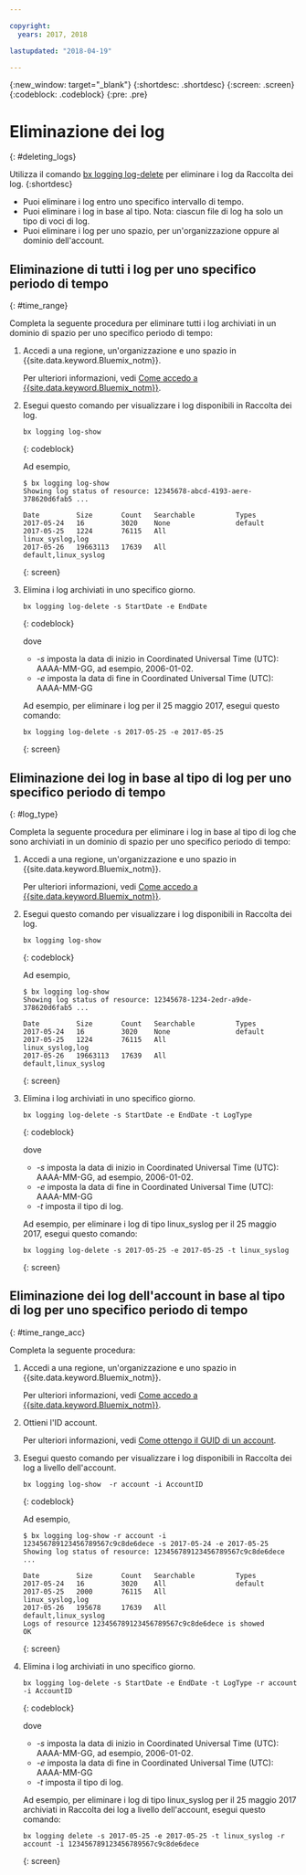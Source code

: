 ```yaml
---

copyright:
  years: 2017, 2018

lastupdated: "2018-04-19"

---
```



{:new_window: target="_blank"}
{:shortdesc: .shortdesc}
{:screen: .screen}
{:codeblock: .codeblock}
{:pre: .pre}

# Eliminazione dei log
{: #deleting_logs}

Utilizza il comando [bx logging log-delete](/docs/services/CloudLogAnalysis/reference/log_analysis_cli_cloud.html#delete) per eliminare i log da Raccolta dei log. 
{:shortdesc}

* Puoi eliminare i log entro uno specifico intervallo di tempo.
* Puoi eliminare i log in base al tipo. Nota: ciascun file di log ha solo un tipo di voci di log.
* Puoi eliminare i log per uno spazio, per un'organizzazione oppure al dominio dell'account.


## Eliminazione di tutti i log per uno specifico periodo di tempo
{: #time_range}

Completa la seguente procedura per eliminare tutti i log archiviati in un dominio di spazio per uno specifico periodo di tempo:

1. Accedi a una regione, un'organizzazione e uno spazio in {{site.data.keyword.Bluemix_notm}}. 

    Per ulteriori informazioni, vedi [Come accedo a {{site.data.keyword.Bluemix_notm}}](/docs/services/CloudLogAnalysis/qa/cli_qa.html#login).
    
2. Esegui questo comando per visualizzare i log disponibili in Raccolta dei log.

    ```
    bx logging log-show
    ```
    {: codeblock}
    
    Ad esempio,
    
    ```
    $ bx logging log-show
    Showing log status of resource: 12345678-abcd-4193-aere-378620d6fab5 ...

    Date         Size       Count   Searchable          Types
	2017-05-24   16         3020    None                default
	2017-05-25   1224       76115   All                 linux_syslog,log
    2017-05-26   19663113   17639   All                 default,linux_syslog  
    ```
    {: screen}
	
3. Elimina i log archiviati in uno specifico giorno.

    ```
	bx logging log-delete -s StartDate -e EndDate
	```
	{: codeblock}
	
	dove
	
	* *-s* imposta la data di inizio in Coordinated Universal Time (UTC): AAAA-MM-GG, ad esempio, 2006-01-02.
    * *-e* imposta la data di fine in Coordinated Universal Time (UTC): AAAA-MM-GG
    	
	Ad esempio, per eliminare i log per il 25 maggio 2017, esegui questo comando:
	
	```
	bx logging log-delete -s 2017-05-25 -e 2017-05-25
	```
	{: screen}

	
## Eliminazione dei log in base al tipo di log per uno specifico periodo di tempo
{: #log_type}

Completa la seguente procedura per eliminare i log in base al tipo di log che sono archiviati in un dominio di spazio per uno specifico periodo di tempo:

1. Accedi a una regione, un'organizzazione e uno spazio in {{site.data.keyword.Bluemix_notm}}. 

    Per ulteriori informazioni, vedi [Come accedo a {{site.data.keyword.Bluemix_notm}}](/docs/services/CloudLogAnalysis/qa/cli_qa.html#login).
    
2. Esegui questo comando per visualizzare i log disponibili in Raccolta dei log.

    ```
    bx logging log-show
    ```
    {: codeblock}
    
    Ad esempio,
    
    ```
    $ bx logging log-show
    Showing log status of resource: 12345678-1234-2edr-a9de-378620d6fab5 ...

    Date         Size       Count   Searchable          Types   
	2017-05-24   16         3020    None                default
	2017-05-25   1224       76115   All                 linux_syslog,log
    2017-05-26   19663113   17639   All                 default,linux_syslog  
    ```
    {: screen}
	
3. Elimina i log archiviati in uno specifico giorno.

    ```
	bx logging log-delete -s StartDate -e EndDate -t LogType
	```
	{: codeblock}
	
	dove
	
	* *-s* imposta la data di inizio in Coordinated Universal Time (UTC): AAAA-MM-GG, ad esempio, 2006-01-02.
    * *-e* imposta la data di fine in Coordinated Universal Time (UTC): AAAA-MM-GG
	* *-t* imposta il tipo di log.
    	
	Ad esempio, per eliminare i log di tipo linux_syslog per il 25 maggio 2017, esegui questo comando:
	
	```
	bx logging log-delete -s 2017-05-25 -e 2017-05-25 -t linux_syslog
	```
	{: screen}

		
	
## Eliminazione dei log dell'account in base al tipo di log per uno specifico periodo di tempo
{: #time_range_acc}

Completa la seguente procedura:

1. Accedi a una regione, un'organizzazione e uno spazio in {{site.data.keyword.Bluemix_notm}}. 

    Per ulteriori informazioni, vedi [Come accedo a {{site.data.keyword.Bluemix_notm}}](/docs/services/CloudLogAnalysis/qa/cli_qa.html#login).
	
2. Ottieni l'ID account.

    Per ulteriori informazioni, vedi [Come ottengo il GUID di un account](/docs/services/CloudLogAnalysis/qa/cli_qa.html#account_guid).
    
3. Esegui questo comando per visualizzare i log disponibili in Raccolta dei log a livello dell'account.

    ```
    bx logging log-show  -r account -i AccountID
    ```
    {: codeblock}
    
    Ad esempio,
    
    ```
    $ bx logging log-show -r account -i 123456789123456789567c9c8de6dece -s 2017-05-24 -e 2017-05-25
	Showing log status of resource: 123456789123456789567c9c8de6dece ...

    Date         Size       Count   Searchable          Types   
	2017-05-24   16         3020    All                 default
	2017-05-25   2000       76115   All                 linux_syslog,log
    2017-05-26   195678     17639   All                 default,linux_syslog    
    Logs of resource 123456789123456789567c9c8de6dece is showed
    OK
    ```
    {: screen}
	
4. Elimina i log archiviati in uno specifico giorno.

    ```
	bx logging log-delete -s StartDate -e EndDate -t LogType -r account -i AccountID
	```
	{: codeblock}
	
	dove
	
	* *-s* imposta la data di inizio in Coordinated Universal Time (UTC): AAAA-MM-GG, ad esempio, 2006-01-02.
    * *-e* imposta la data di fine in Coordinated Universal Time (UTC): AAAA-MM-GG
	* *-t* imposta il tipo di log.
    	
	Ad esempio, per eliminare i log di tipo linux_syslog per il 25 maggio 2017 archiviati in Raccolta dei log a livello dell'account, esegui questo comando:
	
	```
	bx logging delete -s 2017-05-25 -e 2017-05-25 -t linux_syslog -r account -i 123456789123456789567c9c8de6dece
	```
	{: screen}
	












